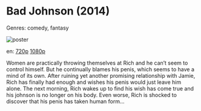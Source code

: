 # Bad Johnson (2014)

Genres: comedy, fantasy

![poster](http://image.tmdb.org/t/p/w500/t7UdBjKWIH2gcOV3vGyIU2RNFe8.jpg)

en:
  [720p](magnet:?xt=urn:btih:7E54998131BCCE4DC16DC7C023885F647F32C86C&tr=udp://glotorrents.pw:6969/announce&tr=udp://tracker.opentrackr.org:1337/announce&tr=udp://torrent.gresille.org:80/announce&tr=udp://tracker.openbittorrent.com:80&tr=udp://tracker.coppersurfer.tk:6969&tr=udp://tracker.leechers-paradise.org:6969&tr=udp://p4p.arenabg.ch:1337&tr=udp://tracker.internetwarriors.net:1337)
  [1080p](magnet:?xt=urn:btih:5F40BA4B3D1E8BA7358DD2520CD06EC4255FDB41&tr=udp://glotorrents.pw:6969/announce&tr=udp://tracker.opentrackr.org:1337/announce&tr=udp://torrent.gresille.org:80/announce&tr=udp://tracker.openbittorrent.com:80&tr=udp://tracker.coppersurfer.tk:6969&tr=udp://tracker.leechers-paradise.org:6969&tr=udp://p4p.arenabg.ch:1337&tr=udp://tracker.internetwarriors.net:1337)
  


Women are practically throwing themselves at Rich and he can’t seem to control himself. But he continually blames his penis, which seems to have a mind of its own. After ruining yet another promising relationship with Jamie, Rich has finally had enough and wishes his penis would just leave him alone. The next morning, Rich wakes up to find his wish has come true and his johnson is no longer on his body. Even worse, Rich is shocked to discover that his penis has taken human form...